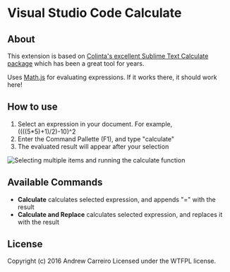 # Visual Studio Code Calculate

## About 
This extension is based on [Colinta's excellent Sublime Text Calculate package](https://github.com/colinta/SublimeCalculate) which has been a great tool for years.

Uses [Math.js](https://github.com/josdejong/mathjs) for evaluating expressions. If it works there, it should work here!

## How to use
1. Select an expression in your document. For example, ((((5*5)+1)/2)-10)^2
2. Enter the Command Pallette (F1), and type "calculate"
3. The evaluated result will appear after your selection

![Selecting multiple items and running the calculate function](https://i.imgur.com/a1LDrLH.gif "Selecting multiple items and running the calculate function")

## Available Commands
- **Calculate** calculates selected expression, and appends "=" with the result
- **Calculate and Replace** calculates selected expression, and replaces it with the result

## License
Copyright (c) 2016 Andrew Carreiro
Licensed under the WTFPL license.
